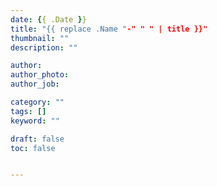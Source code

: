 ```yaml
---
date: {{ .Date }}
title: "{{ replace .Name "-" " " | title }}"
thumbnail: ""
description: ""

author: 
author_photo: 
author_job:

category: ""
tags: []
keyword: ""

draft: false
toc: false


---
```


